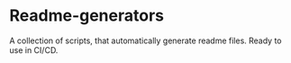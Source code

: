 # Readme-generators
A collection of scripts, that automatically generate readme files. Ready to use in CI/CD.
